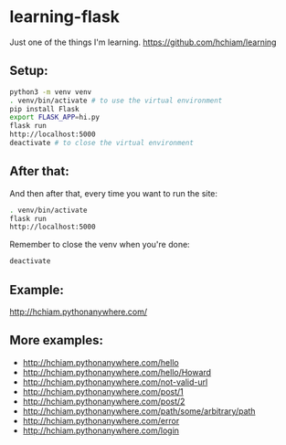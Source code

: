 # learning-flask

Just one of the things I'm learning. https://github.com/hchiam/learning

## Setup:

```bash
python3 -m venv venv
. venv/bin/activate # to use the virtual environment
pip install Flask
export FLASK_APP=hi.py
flask run
http://localhost:5000
deactivate # to close the virtual environment
```

## After that:
And then after that, every time you want to run the site:
```bash
. venv/bin/activate
flask run
http://localhost:5000
```

Remember to close the venv when you're done:
```bash
deactivate
```

## Example: 

http://hchiam.pythonanywhere.com/

## More examples:

- http://hchiam.pythonanywhere.com/hello
- http://hchiam.pythonanywhere.com/hello/Howard
- http://hchiam.pythonanywhere.com/not-valid-url
- http://hchiam.pythonanywhere.com/post/1
- http://hchiam.pythonanywhere.com/post/2
- http://hchiam.pythonanywhere.com/path/some/arbitrary/path
- http://hchiam.pythonanywhere.com/error
- http://hchiam.pythonanywhere.com/login
